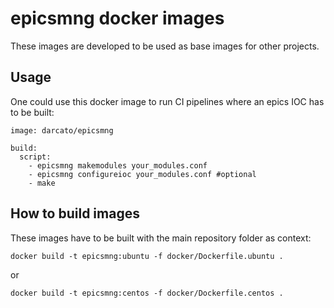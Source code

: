 # epicsmng docker images

These images are developed to be used as base images for other projects.

## Usage

One could use this docker image to run CI pipelines where an epics IOC has to be built:

```
image: darcato/epicsmng

build:
  script: 
    - epicsmng makemodules your_modules.conf
    - epicsmng configureioc your_modules.conf #optional
    - make
```

## How to build images

These images have to be built with the main repository folder as context:

``docker build -t epicsmng:ubuntu -f docker/Dockerfile.ubuntu .``

or 

``docker build -t epicsmng:centos -f docker/Dockerfile.centos .``
